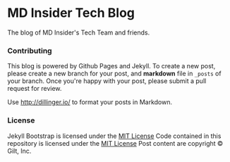# MD Insider Tech Blog

The blog of MD Insider's Tech Team and friends.

### Contributing

This blog is powered by Github Pages and Jekyll. To create a new post, please create a new branch for your post, and **markdown** file in `_posts` of your branch. Once you're happy with your post, please submit a pull request for review.

Use http://dillinger.io/ to format your posts in Markdown.

### License

Jekyll Bootstrap is licensed under the [MIT License](http://opensource.org/licenses/MIT)
Code contained in this repository is licensed under the [MIT License](https://raw.githubusercontent.com/gilt/tech-blog/gh-pages/LICENSE)
Post content are copyright &copy; Gilt, Inc.
